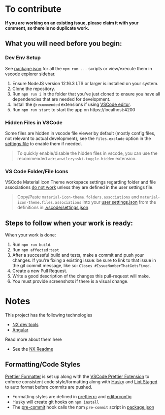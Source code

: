 # To contribute

**If you are working on an existing issue, please claim it with your comment, so there is no duplicate work.**


## What you will need before you begin:

### Dev Env Setup
See [package.json](./package.json) for all the `npm run ...` scripts or view/execute them in vscode explorer sidebar.

1. Ensure NodeJS version 12.16.3 LTS or larger is installed on your system.
2. Clone the repository.
3. Run `npm run i` in the folder that you've just cloned to ensure you have all dependencies that are needed for development.
4. Install the `@recommended` extensions if using [VSCode editor](https://code.visualstudio.com/).
5. Run `npm run start` to start the app on https://localhost:4200

### Hidden Files in VSCode
Some files are hidden in vscode file viewer by default (mostly config files, not relevant to actual development),
see the `files.exclude` option in the [settings file](.vscode/settings.json) to enable them if needed.

> To quickly enable/disable the hidden files in vscode, you can use the recommended `adrianwilczynski.toggle-hidden` extension.

### VS Code Folder/File Icons
VSCode Material Icon Theme workspace settings regarding folder and file associations [do not work](https://github.com/PKief/vscode-material-icon-theme/issues/208) unless they are defined in the user settings file.

> Copy/Paste `material-icon-theme.folders.associations` and `material-icon-theme.files.associations` into your [user settings.json](https://code.visualstudio.com/docs/getstarted/settings#_settings-file-locations) from the definitions in [.vscode/settings.json](.vscode/settings.json).



## Steps to follow when your work is ready:

When your work is done:
1. Run `npm run build`.
2. Run `npm affected:test`
3. After a successful build and tests, make a commit and push your changes.
   If you're fixing a existing issue: be sure to link to that issue in the git commit message, like so:
   `Closes #IssueNumberThatGetsFixed`.
4. Create a new Pull Request.
5. Write a good description of the changes this pull-request will make.
6. You must provide screenshots if there is a visual change.



# Notes
This project has the following technologies
* [NX dev tools](https://nx.dev/angular)
* [Angular](https://angular.io/)

Read more about them here
* See the [NX Readme](./readme-nx.md)



## Formatting/Code Styles
[Prettier Formatter](https://prettier.io/) is set up along with the [VSCode Prettier Extension](https://marketplace.visualstudio.com/items?itemName=esbenp.prettier-vscode) to enforce consistent code style/formatting along with [Husky](https://www.npmjs.com/package/husky) and [Lint Staged](https://www.npmjs.com/package/lint-staged) to auto format before commits are pushed.

* Formatting styles are defined in [prettierrc](.prettierrc) and [editorconfig](.editorconfig)
* Husky will create git hooks on `npm install`
* The [pre-commit](.husky/pre-commit) hook calls the npm `pre-commit` script in [package.json](package.json)


